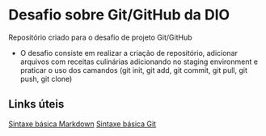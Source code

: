 # Desafio sobre Git/GitHub da DIO
Repositório criado para o desafio de projeto Git/GitHub

- O desafio consiste em realizar a criação de repositório, adicionar arquivos com receitas culinárias adicionando no staging environment e praticar o uso dos camandos (git init, git add, git commit, git pull, git push, git clone)

## Links úteis
[Sintaxe básica Markdown](https://www.markdownguide.org/cheat-sheet/)
[Sintaxe básica Git](http://git-scm.com/book/pt-br/v2)
